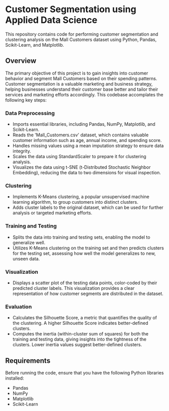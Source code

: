 

# Customer Segmentation using Applied Data Science

This repository contains code for performing customer segmentation and clustering analysis on the Mall Customers dataset using Python, Pandas, Scikit-Learn, and Matplotlib.

## Overview

The primary objective of this project is to gain insights into customer behavior and segment Mall Customers based on their spending patterns. Customer segmentation is a valuable marketing and business strategy, helping businesses understand their customer base better and tailor their services and marketing efforts accordingly. This codebase accomplates the following key steps:

### Data Preprocessing

- Imports essential libraries, including Pandas, NumPy, Matplotlib, and Scikit-Learn.
- Reads the 'Mall_Customers.csv' dataset, which contains valuable customer information such as age, annual income, and spending score.
- Handles missing values using a mean imputation strategy to ensure data integrity.
- Scales the data using StandardScaler to prepare it for clustering analysis.
- Visualizes the data using t-SNE (t-Distributed Stochastic Neighbor Embedding), reducing the data to two dimensions for visual inspection.

### Clustering

- Implements K-Means clustering, a popular unsupervised machine learning algorithm, to group customers into distinct clusters.
- Adds cluster labels to the original dataset, which can be used for further analysis or targeted marketing efforts.

### Training and Testing

- Splits the data into training and testing sets, enabling the model to generalize well.
- Utilizes K-Means clustering on the training set and then predicts clusters for the testing set, assessing how well the model generalizes to new, unseen data.

### Visualization

- Displays a scatter plot of the testing data points, color-coded by their predicted cluster labels. This visualization provides a clear representation of how customer segments are distributed in the dataset.

### Evaluation

- Calculates the Silhouette Score, a metric that quantifies the quality of the clustering. A higher Silhouette Score indicates better-defined clusters.
- Computes the inertia (within-cluster sum of squares) for both the training and testing data, giving insights into the tightness of the clusters. Lower inertia values suggest better-defined clusters.

## Requirements

Before running the code, ensure that you have the following Python libraries installed:

- Pandas
- NumPy
- Matplotlib
- Scikit-Learn
